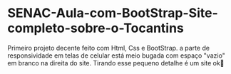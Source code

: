 # SENAC-Aula-com-BootStrap-Site-completo-sobre-o-Tocantins
Primeiro projeto decente feito com Html, Css e BootStrap. a parte de responsividade em telas de celular está meio bugada com espaço "vazio" em branco na direita do site.
Tirando esse pequeno detalhe é um site ok🍇
